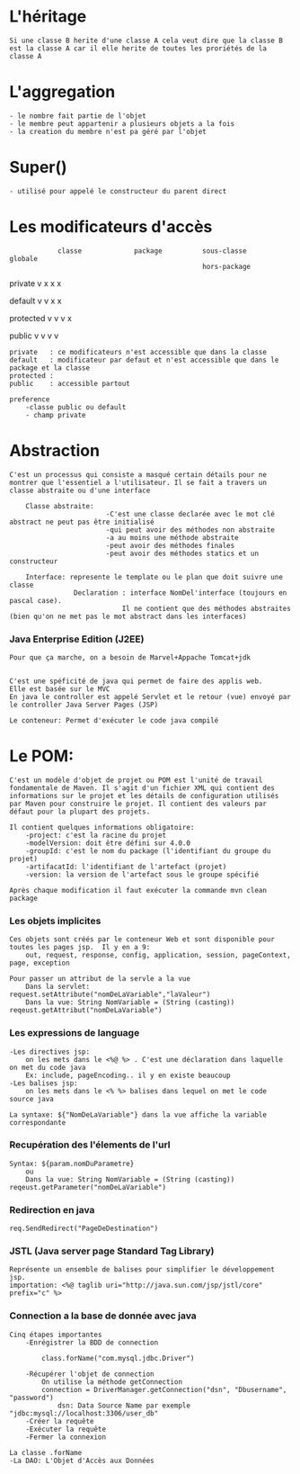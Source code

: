 # L'héritage
    Si une classe B herite d'une classe A cela veut dire que la classe B est la classe A car il elle herite de toutes les proriétés de la classe A

# L'aggregation
    - le nombre fait partie de l'objet
    - le membre peut appartenir a plusieurs objets a la fois
    - la creation du membre n'est pa géré par l'objet 
    
# Super()
    - utilisé pour appelé le constructeur du parent direct


# Les modificateurs d'accès 


                classe             package          sous-classe             globale
                                                    hors-package

private            v                    x               x                       x

default            v                    v               x                       x

protected          v                    v               v                       x

public              v                   v               v                       v

    private   : ce modificateurs n'est accessible que dans la classe
    default   : modificateur par defaut et n'est accessible que dans le package et la classe
    protected :  
    public    : accessible partout

    preference 
        -classe public ou default
        - champ private

# Abstraction
    C'est un processus qui consiste a masqué certain détails pour ne montrer que l'essentiel a l'utilisateur. Il se fait a travers un classe abstraite ou d'une interface

        Classe abstraite: 
                            -C'est une classe declarée avec le mot clé abstract ne peut pas être initialisé 
                            -qui peut avoir des méthodes non abstraite
                            -a au moins une méthode abstraite
                            -peut avoir des méthodes finales
                            -peut avoir des méthodes statics et un  constructeur

        Interface: represente le template ou le plan que doit suivre une classe 
                    Declaration : interface NomDel'interface (toujours en pascal case).
                                Il ne contient que des méthodes abstraites (bien qu'on ne met pas le mot abstract dans les interfaces)


### Java Enterprise Edition (J2EE)
    
    Pour que ça marche, on a besoin de Marvel+Appache Tomcat+jdk
        

    C'est une spéficité de java qui permet de faire des applis web.
    Elle est basée sur le MVC 
    En java le controller est appelé Servlet et le retour (vue) envoyé par le controller Java Server Pages (JSP)

    Le conteneur: Permet d'exécuter le code java compilé
         

# Le POM: 
    C'est un modèle d'objet de projet ou POM est l'unité de travail fondamentale de Maven. Il s'agit d'un fichier XML qui contient des informations sur le projet et les détails de configuration utilisés par Maven pour construire le projet. Il contient des valeurs par défaut pour la plupart des projets.
    
    Il contient quelques informations obligatoire:
        -project: c'est la racine du projet
        -modelVersion: doit être défini sur 4.0.0
        -groupId: c'est le nom du package (l'identifiant du groupe du projet)
        -artifacatId: l'identifiant de l'artefact (projet)
        -version: la version de l'artefact sous le groupe spécifié
    
    Après chaque modification il faut exécuter la commande mvn clean package


### Les objets implicites
    Ces objets sont créés par le conteneur Web et sont disponible pour toutes les pages jsp.  Il y en a 9:
        out, request, response, config, application, session, pageContext, page, exception

    Pour passer un attribut de la servle a la vue
        Dans la servlet: request.setAttribute("nomDeLaVariable","laValeur")
        Dans la vue: String NomVariable = (String (casting)) reqeust.getAttribut("nomDeLaVariable")

### Les expressions de language
    -Les directives jsp: 
        on les mets dans le <%@ %> . C'est une déclaration dans laquelle on met du code java
        Ex: include, pageEncoding.. il y en existe beaucoup
    -Les balises jsp: 
        on les mets dans le <% %> balises dans lequel on met le code source java
    
    La syntaxe: ${"NomDeLaVariable"} dans la vue affiche la variable correspondante

### Recupération des l'élements de l'url
    Syntax: ${param.nomDuParametre} 
        ou
        Dans la vue: String NomVariable = (String (casting)) reqeust.getParameter("nomDeLaVariable")

### Redirection en java
    req.SendRedirect("PageDeDestination")

### JSTL (Java server page Standard Tag Library)
    Représente un ensemble de balises pour simplifier le développement jsp.
    importation: <%@ taglib uri="http://java.sun.com/jsp/jstl/core" prefix="c" %>  

### Connection a la base de donnée avec java
	
    Cinq étapes importantes
	    -Enrégistrer la BDD de connection

            class.forName("com.mysql.jdbc.Driver")

	    -Récupérer l'objet de connection
            On utilise la méthode getConnection
            connection = DriverManager.getConnection("dsn", "Dbusername", "password")
                dsn: Data Source Name par exemple "jdbc:mysql://localhost:3306/user_db"
	    -Créer la requête
	    -Exécuter la requête
	    -Fermer la connexion

	La classe .forName
    -La DAO: L'Objet d'Accès aux Données
